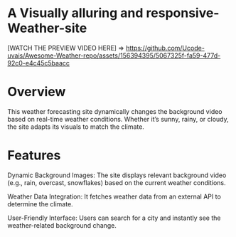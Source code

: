 #  A Visually alluring and responsive-Weather-site
 

[WATCH THE PREVIEW VIDEO HERE] => https://github.com/Ucode-uvais/Awesome-Weather-repo/assets/156394395/5067325f-fa59-477d-92c0-e4c45c5baacc

# Overview

This weather forecasting site dynamically changes the background video based on real-time weather conditions. Whether it’s sunny, rainy, or cloudy, the site adapts its visuals to match the climate.

# Features

Dynamic Background Images: The site displays relevant background video (e.g., rain, overcast, snowflakes) based on the current weather conditions.

Weather Data Integration: It fetches weather data from an external API to determine the climate.

User-Friendly Interface: Users can search for a city and instantly see the weather-related background change.


